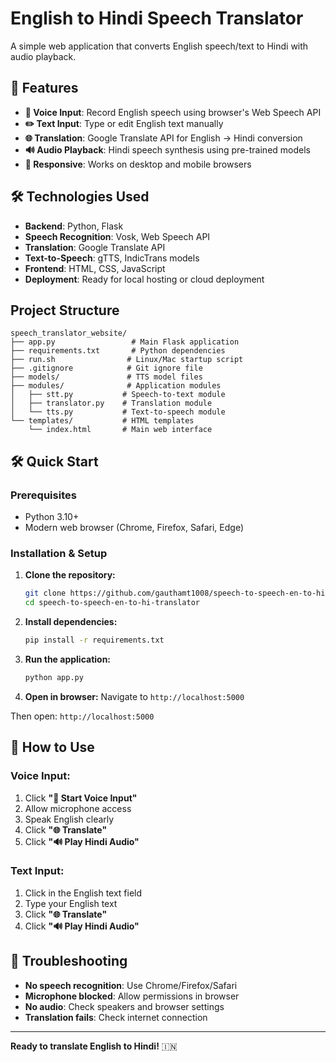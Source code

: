 # English to Hindi Speech Translator

A simple web application that converts English speech/text to Hindi with audio playback.

## 🚀 Features

- **🎤 Voice Input**: Record English speech using browser's Web Speech API
- **✏️ Text Input**: Type or edit English text manually
- **🌐 Translation**: Google Translate API for English → Hindi conversion
- **🔊 Audio Playback**: Hindi speech synthesis using pre-trained models
- **📱 Responsive**: Works on desktop and mobile browsers

## 🛠️ Technologies Used

- **Backend**: Python, Flask
- **Speech Recognition**: Vosk, Web Speech API
- **Translation**: Google Translate API
- **Text-to-Speech**: gTTS, IndicTrans models
- **Frontend**: HTML, CSS, JavaScript
- **Deployment**: Ready for local hosting or cloud deployment

##  Project Structure

```
speech_translator_website/
├── app.py                 # Main Flask application
├── requirements.txt       # Python dependencies
├── run.sh                # Linux/Mac startup script
├── .gitignore            # Git ignore file
├── models/               # TTS model files
├── modules/              # Application modules
│   ├── stt.py           # Speech-to-text module
│   ├── translator.py    # Translation module
│   └── tts.py           # Text-to-speech module
└── templates/           # HTML templates
    └── index.html       # Main web interface
```

## 🛠️ Quick Start

### Prerequisites
- Python 3.10+
- Modern web browser (Chrome, Firefox, Safari, Edge)

### Installation & Setup

1. **Clone the repository:**
   ```bash
   git clone https://github.com/gauthamt1008/speech-to-speech-en-to-hi-translator.git
   cd speech-to-speech-en-to-hi-translator
   ```

2. **Install dependencies:**
   ```bash
   pip install -r requirements.txt
   ```

3. **Run the application:**
   ```bash
   python app.py
   ```

4. **Open in browser:**
   Navigate to `http://localhost:5000`

Then open: `http://localhost:5000`

## 🎯 How to Use

### Voice Input:
1. Click **"🎤 Start Voice Input"**
2. Allow microphone access
3. Speak English clearly
4. Click **"🌐 Translate"**
5. Click **"🔊 Play Hindi Audio"**

### Text Input:
1. Click in the English text field
2. Type your English text
3. Click **"🌐 Translate"**
4. Click **"🔊 Play Hindi Audio"**

## 🔧 Troubleshooting

- **No speech recognition**: Use Chrome/Firefox/Safari
- **Microphone blocked**: Allow permissions in browser
- **No audio**: Check speakers and browser settings
- **Translation fails**: Check internet connection

---

**Ready to translate English to Hindi!** 🇮🇳